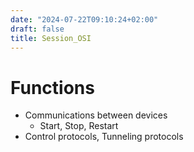 ```yaml
---
date: "2024-07-22T09:10:24+02:00"
draft: false
title: Session_OSI
---
```


# Functions

-   Communications between devices
    -   Start, Stop, Restart
-   Control protocols, Tunneling protocols
